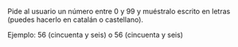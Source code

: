 Pide al usuario un número entre 0 y 99 y muéstralo escrito en letras (puedes hacerlo en catalán o castellano).

Ejemplo: 56 (cincuenta y seis) o 56 (cincuenta y seis)
